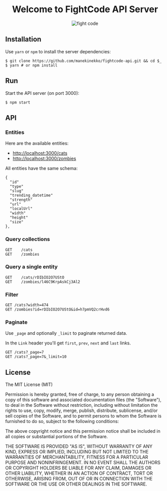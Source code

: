 <h1 align="center">Welcome to FightCode API Server</h1>
<p align="center">
  <img src="https://cloud.githubusercontent.com/assets/1699357/22400227/64597ff4-e5af-11e6-82fd-2fc2fd129777.jpeg" alt="fight code">
</p>

## Installation

Use `yarn` or `npm` to install the server dependencies:

```
$ git clone https://github.com/manekinekko/fightcode-api.git && cd $_
$ yarn # or npm install
```

## Run

Start the API server (on port 3000):

```
$ npm start
```

## API

### Entities

Here are the available entities:

- [http://localhost:3000/cats](http://localhost:3000/cats)
- [http://localhost:3000/zombies](http://localhost:3000/zombies)

All entities have the same schema:

```
{
  "id"
  "type"
  "slug"
  "trending_datetime"
  "strength"
  "url"
  "localUrl"
  "width"
  "height"
  "size"
},
```

### Query collections

```
GET    /cats
GET    /zombies
```

### Query a single entity

```
GET    /cats/rDIbIO2O7UStO
GET    /zombies/l46C9KrpAskCj3Al2
```


### Filter

```
GET /cats?width=474
GET /zombies?id=rDIbIO2O7UStO&id=h7pmVQ2crHvd6
```

### Paginate

Use `_page` and optionally `_limit` to paginate returned data.

In the `Link` header you'll get `first`, `prev`, `next` and `last` links.

```
GET /cats?_page=7
GET /cats?_page=7&_limit=10
```

## License

The MIT License (MIT)

Permission is hereby granted, free of charge, to any person obtaining a copy of this software and associated documentation files (the "Software"), to deal in the Software without restriction, including without limitation the rights to use, copy, modify, merge, publish, distribute, sublicense, and/or sell copies of the Software, and to permit persons to whom the Software is furnished to do so, subject to the following conditions:

The above copyright notice and this permission notice shall be included in all copies or substantial portions of the Software.

THE SOFTWARE IS PROVIDED "AS IS", WITHOUT WARRANTY OF ANY KIND, EXPRESS OR IMPLIED, INCLUDING BUT NOT LIMITED TO THE WARRANTIES OF MERCHANTABILITY, FITNESS FOR A PARTICULAR PURPOSE AND NONINFRINGEMENT. IN NO EVENT SHALL THE AUTHORS OR COPYRIGHT HOLDERS BE LIABLE FOR ANY CLAIM, DAMAGES OR OTHER LIABILITY, WHETHER IN AN ACTION OF CONTRACT, TORT OR OTHERWISE, ARISING FROM, OUT OF OR IN CONNECTION WITH THE SOFTWARE OR THE USE OR OTHER DEALINGS IN THE SOFTWARE.
